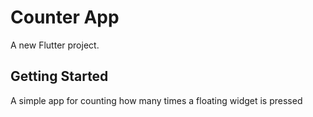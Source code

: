 # Counter App

A new Flutter project.

## Getting Started

A simple app for counting how many times a floating widget is pressed
